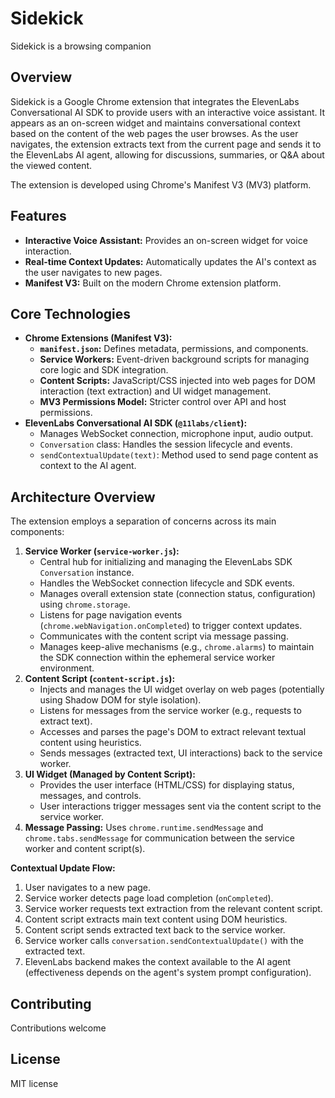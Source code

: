 # Sidekick

Sidekick is a browsing companion

## Overview

Sidekick is a Google Chrome extension that integrates the ElevenLabs Conversational AI SDK to provide users with an interactive voice assistant. It appears as an on-screen widget and maintains conversational context based on the content of the web pages the user browses. As the user navigates, the extension extracts text from the current page and sends it to the ElevenLabs AI agent, allowing for discussions, summaries, or Q&A about the viewed content.

The extension is developed using Chrome's Manifest V3 (MV3) platform.

## Features

*   **Interactive Voice Assistant:** Provides an on-screen widget for voice interaction.
*   **Real-time Context Updates:** Automatically updates the AI's context as the user navigates to new pages.
*   **Manifest V3:** Built on the modern Chrome extension platform.

## Core Technologies

*   **Chrome Extensions (Manifest V3):**
    *   **`manifest.json`:** Defines metadata, permissions, and components.
    *   **Service Workers:** Event-driven background scripts for managing core logic and SDK integration.
    *   **Content Scripts:** JavaScript/CSS injected into web pages for DOM interaction (text extraction) and UI widget management.
    *   **MV3 Permissions Model:** Stricter control over API and host permissions.
*   **ElevenLabs Conversational AI SDK (`@11labs/client`):**
    *   Manages WebSocket connection, microphone input, audio output.
    *   `Conversation` class: Handles the session lifecycle and events.
    *   `sendContextualUpdate(text)`: Method used to send page content as context to the AI agent.

## Architecture Overview

The extension employs a separation of concerns across its main components:

1.  **Service Worker (`service-worker.js`):**
    *   Central hub for initializing and managing the ElevenLabs SDK `Conversation` instance.
    *   Handles the WebSocket connection lifecycle and SDK events.
    *   Manages overall extension state (connection status, configuration) using `chrome.storage`.
    *   Listens for page navigation events (`chrome.webNavigation.onCompleted`) to trigger context updates.
    *   Communicates with the content script via message passing.
    *   Manages keep-alive mechanisms (e.g., `chrome.alarms`) to maintain the SDK connection within the ephemeral service worker environment.
2.  **Content Script (`content-script.js`):**
    *   Injects and manages the UI widget overlay on web pages (potentially using Shadow DOM for style isolation).
    *   Listens for messages from the service worker (e.g., requests to extract text).
    *   Accesses and parses the page's DOM to extract relevant textual content using heuristics.
    *   Sends messages (extracted text, UI interactions) back to the service worker.
3.  **UI Widget (Managed by Content Script):**
    *   Provides the user interface (HTML/CSS) for displaying status, messages, and controls.
    *   User interactions trigger messages sent via the content script to the service worker.
4.  **Message Passing:** Uses `chrome.runtime.sendMessage` and `chrome.tabs.sendMessage` for communication between the service worker and content script(s).

**Contextual Update Flow:**

1.  User navigates to a new page.
2.  Service worker detects page load completion (`onCompleted`).
3.  Service worker requests text extraction from the relevant content script.
4.  Content script extracts main text content using DOM heuristics.
5.  Content script sends extracted text back to the service worker.
6.  Service worker calls `conversation.sendContextualUpdate()` with the extracted text.
7.  ElevenLabs backend makes the context available to the AI agent (effectiveness depends on the agent's system prompt configuration).


## Contributing

Contributions welcome 

## License
MIT license 